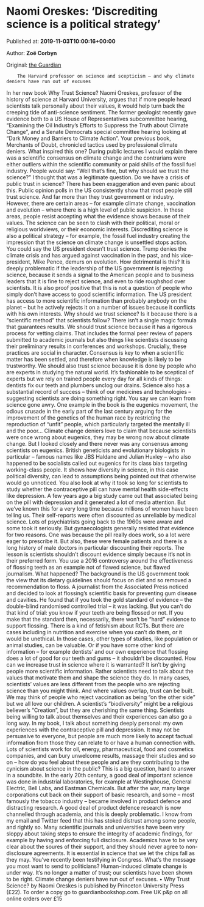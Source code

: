 
# Naomi Oreskes: ‘Discrediting science is a political strategy’

Published at: **2019-11-03T10:00:16+00:00**

Author: **Zoë Corbyn**

Original: [the Guardian](https://www.theguardian.com/science/2019/nov/03/naomi-oreskes-interview-why-trust-science-climate-donald-trump-vaccine)


        The Harvard professor on science and scepticism – and why climate deniers have run out of excuses
      
In her new book Why Trust Science? Naomi Oreskes, professor of the history of science at Harvard University, argues that if more people heard scientists talk personally about their values, it would help turn back the creeping tide of anti-science sentiment. The former geologist recently gave evidence both to a US House of Representatives subcommittee hearing, “Examining the Oil Industry’s Efforts to Suppress the Truth about Climate Change”, and a Senate Democrats special committee hearing looking at “Dark Money and Barriers to Climate Action”.
Your previous book, Merchants of Doubt, chronicled tactics used by professional climate deniers. What inspired this one? During public lectures I would explain there was a scientific consensus on climate change and the contrarians were either outliers within the scientific community or paid shills of the fossil fuel industry. People would say: “Well that’s fine, but why should we trust the science?” I thought that was a legitimate question.
Do we have a crisis of public trust in science? There has been exaggeration and even panic about this. Public opinion polls in the US consistently show that most people still trust science. And far more than they trust government or industry. However, there are certain areas – for example climate change, vaccination and evolution – where there is a high level of public suspicion. In these areas, people resist accepting what the evidence shows because of their values. The science can be seen to clash with their political, moral or religious worldviews, or their economic interests.
Discrediting science is also a political strategy – for example, the fossil fuel industry creating the impression that the science on climate change is unsettled stops action.
You could say the US president doesn’t trust science. Trump denies the climate crisis and has argued against vaccination in the past, and his vice-president, Mike Pence, demurs on evolution. How detrimental is this? It is deeply problematic if the leadership of the US government is rejecting science, because it sends a signal to the American people and to business leaders that it is fine to reject science, and even to ride roughshod over scientists. It is also proof positive that this is not a question of people who simply don’t have access to good scientific information. The US president has access to more scientific information than probably anybody on the planet – but he actively rejects it on a number of issues because it conflicts with his own interests.
Why should we trust science? Is it because there is a “scientific method” that scientists follow? There isn’t a single magic formula that guarantees results. We should trust science because it has a rigorous process for vetting claims. That includes the formal peer review of papers submitted to academic journals but also things like scientists discussing their preliminary results in conferences and workshops. Crucially, these practices are social in character. Consensus is key to when a scientific matter has been settled, and therefore when knowledge is likely to be trustworthy. We should also trust science because it is done by people who are experts in studying the natural world. It’s fashionable to be sceptical of experts but we rely on trained people every day for all kinds of things: dentists fix our teeth and plumbers unclog our drains. Science also has a substantial record of success – think of our medicines and technologies – suggesting scientists are doing something right.
You say we can learn from science gone awry. One example in the book is the eugenics movement, the odious crusade in the early part of the last century arguing for the improvement of the genetics of the human race by restricting the reproduction of “unfit” people, which particularly targeted the mentally ill and the poor… Climate change deniers love to claim that because scientists were once wrong about eugenics, they may be wrong now about climate change. But I looked closely and there never was any consensus among scientists on eugenics. British geneticists and evolutionary biologists in particular – famous names like JBS Haldane and Julian Huxley – who also happened to be socialists called out eugenics for its class bias targeting working-class people. It shows how diversity in science, in this case political diversity, can lead to assumptions being pointed out that otherwise would go unnoticed.
You also look at why it took so long for scientists to study whether the contraceptive pill can have mental health side-effects like depression. A few years ago a big study came out that associated being on the pill with depression and it generated a lot of media attention. But we’ve known this for a very long time because millions of women have been telling us. Their self-reports were often discounted as unreliable by medical science. Lots of psychiatrists going back to the 1960s were aware and some took it seriously. But gynaecologists generally resisted that evidence for two reasons. One was because the pill really does work, so a lot were eager to prescribe it. But also, these were female patients and there is a long history of male doctors in particular discounting their reports. The lesson is scientists shouldn’t discount evidence simply because it’s not in their preferred form.
You use a 2016 controversy around the effectiveness of flossing teeth as an example not of flawed science, but flawed journalism. What happened? The background is the US government took the view that its dietary guidelines should focus on diet and so removed a recommendation to floss. A journalist from the Associated Press noticed and decided to look at flossing’s scientific basis for preventing gum disease and cavities. He found that if you took the gold standard of evidence – the double-blind randomised controlled trial – it was lacking. But you can’t do that kind of trial: you know if your teeth are being flossed or not. If you make that the standard then, necessarily, there won’t be “hard” evidence to support flossing. There is a kind of fetishism about RCTs. But there are cases including in nutrition and exercise when you can’t do them, or it would be unethical. In those cases, other types of studies, like population or animal studies, can be valuable. Or if you have some other kind of information – for example dentists’ and our own experience that flossing does a lot of good for our teeth and gums – it shouldn’t be discounted.
How can we increase trust in science where it is warranted? It isn’t by giving people more scientific information. Rather scientists need to talk about the values that motivate them and shape the science they do. In many cases, scientists’ values are less different from the people who are rejecting science than you might think. And where values overlap, trust can be built. We may think of people who reject vaccination as being “on the other side” but we all love our children. A scientist’s “biodiversity” might be a religious believer’s “Creation”, but they are cherishing the same thing. Scientists being willing to talk about themselves and their experiences can also go a long way. In my book, I talk about something deeply personal: my own experiences with the contraceptive pill and depression. It may not be persuasive to everyone, but people are much more likely to accept factual information from those they can relate to or have a human connection with.
Lots of scientists work for oil, energy, pharmaceutical, food and cosmetics companies, and can bury unwelcome results, massage their studies and so on – how do you feel about these people and are they contributing to the cynicism about science in the public? This is a big question, hard to answer in a soundbite. In the early 20th century, a good deal of important science was done in industrial laboratories, for example at Westinghouse, General Electric, Bell Labs, and Eastman Chemicals. But after the war, many large corporations cut back on their support of basic research, and some – most famously the tobacco industry – became involved in product defence and distracting research. A good deal of product defence research is now channelled through academia, and this is deeply problematic. I know from my email and Twitter feed that this has stoked distrust among some people, and rightly so.
Many scientific journals and universities have been very sloppy about taking steps to ensure the integrity of academic findings, for example by having and enforcing full disclosure. Academics have to be very clear about the soures of their support, and they should never agree to non-disclosure agreements. It is essential in science that we let the chips fall as they may.
You’ve recently been testifying in Congress. What’s the message you most want to send to politicians? Human-induced climate change is under way. It’s no longer a matter of trust; our scientists have been shown to be right. Climate change deniers have run out of excuses.
• Why Trust Science? by Naomi Oreskes is published by Princeton University Press (£22). To order a copy go to guardianbookshop.com. Free UK p&p on all online orders over £15
